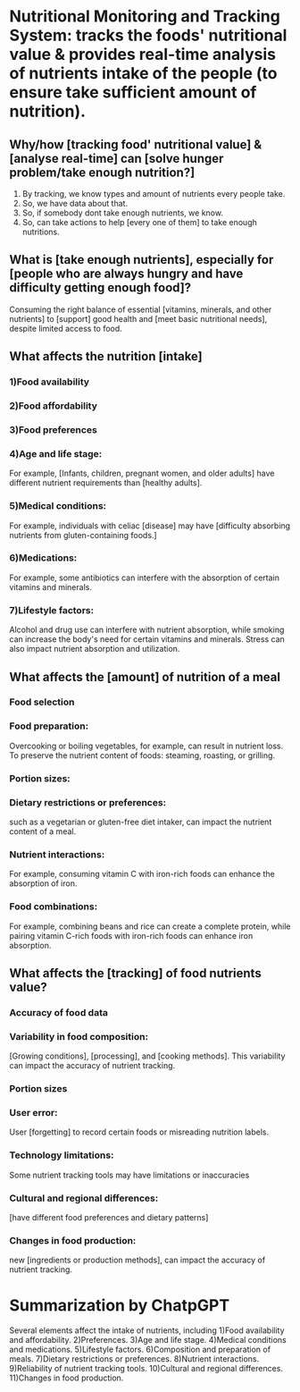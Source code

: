 # Nutritional Monitoring and Tracking System: tracks the foods' nutritional value & provides real-time analysis of nutrients intake of the people (to ensure take sufficient amount of nutrition).

## Why/how [tracking food' nutritional value] & [analyse real-time] can [solve hunger problem/take enough nutrition?] 
1)  By tracking, we know types and amount of nutrients every people take. 
2)  So, we have data about that. 
3)  So, if somebody dont take enough nutrients, we know. 
4)  So, can take actions to help [every one of them] to take enough nutritions. 

##  What is [take enough nutrients], especially for [people who are always hungry and have difficulty getting enough food]?
Consuming the right balance of essential [vitamins, minerals, and other nutrients] to [support] good health and [meet basic nutritional needs], despite limited access to food.

##  What affects the nutrition [intake]
### 1)Food availability
### 2)Food affordability
### 3)Food preferences
### 4)Age and life stage: 
For example, [Infants, children, pregnant women, and older adults] have different nutrient requirements than [healthy adults].
### 5)Medical conditions: 
For example, individuals with celiac [disease] may have [difficulty absorbing nutrients from gluten-containing foods.]
### 6)Medications:  
For example, some antibiotics can interfere with the absorption of certain vitamins and minerals.
### 7)Lifestyle factors: 
Alcohol and drug use can interfere with nutrient absorption, while smoking can increase the body's need for certain vitamins and minerals. Stress can also impact nutrient absorption and utilization.

##  What affects the [amount] of nutrition of a meal
### Food selection
### Food preparation:
Overcooking or boiling vegetables, for example, can result in nutrient loss. To preserve the nutrient content of foods: steaming, roasting, or grilling.
### Portion sizes: 
### Dietary restrictions or preferences: 
such as a vegetarian or gluten-free diet intaker, can impact the nutrient content of a meal.
### Nutrient interactions: 
For example, consuming vitamin C with iron-rich foods can enhance the absorption of iron.
### Food combinations: 
For example, combining beans and rice can create a complete protein, while pairing vitamin C-rich foods with iron-rich foods can enhance iron absorption.

##  What affects the [tracking] of food nutrients value?
### Accuracy of food data
### Variability in food composition: 
[Growing conditions], [processing], and [cooking methods]. This variability can impact the accuracy of nutrient tracking.
### Portion sizes
### User error: 
User [forgetting] to record certain foods or misreading nutrition labels.
### Technology limitations: 
Some nutrient tracking tools may have limitations or inaccuracies
### Cultural and regional differences: 
[have different food preferences and dietary patterns]
### Changes in food production: 
new [ingredients or production methods], can impact the accuracy of nutrient tracking.

# Summarization by ChatpGPT
Several elements affect the intake of nutrients, including 
1)Food availability and affordability.
2)Preferences.
3)Age and life stage.
4)Medical conditions and medications.
5)Lifestyle factors.
6)Composition and preparation of meals.
7)Dietary restrictions or preferences.
8)Nutrient interactions.
9)Reliability of nutrient tracking tools.
10)Cultural and regional differences.
11)Changes in food production.
